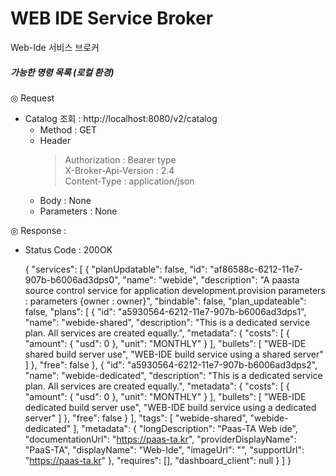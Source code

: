 WEB IDE Service Broker 
==================
Web-Ide 서비스 브로커

##### 가능한 명령 목록 (로컬 환경)


◎ Request
- Catalog 조회 : http://localhost:8080/v2/catalog
  - Method : GET 
  - Header
    > Authorization : Bearer type \
      X-Broker-Api-Version : 2.4 \
      Content-Type : application/json
  - Body : None 
  - Parameters : None
  
◎ Response : 
- Status Code : 200OK



	{
        "services": [
            {
                "planUpdatable": false,
                "id": "af86588c-6212-11e7-907b-b6006ad3dps0",
                "name": "webide",
                "description": "A paasta source control service for application development.provision parameters : parameters {owner : owner}",
                "bindable": false,
                "plan_updateable": false,
                "plans": [
                    {
                        "id": "a5930564-6212-11e7-907b-b6006ad3dps1",
                        "name": "webide-shared",
                        "description": "This is a dedicated service plan. All services are created equally.",
                        "metadata": {
                            "costs": [
                                {
                                    "amount": {
                                        "usd": 0
                                    },
                                    "unit": "MONTHLY"
                                }
                            ],
                            "bullets": [
                                "WEB-IDE shared build server use",
                                "WEB-IDE build service using a shared server"
                            ]
                        },
                        "free": false
                    },
                    {
                        "id": "a5930564-6212-11e7-907b-b6006ad3dps2",
                        "name": "webide-dedicated",
                        "description": "This is a dedicated service plan. All services are created equally.",
                        "metadata": {
                            "costs": [
                                {
                                    "amount": {
                                        "usd": 0
                                    },
                                    "unit": "MONTHLY"
                                }
                            ],
                            "bullets": [
                                "WEB-IDE dedicated build server use",
                                "WEB-IDE build service using a dedicated server"
                            ]
                        },
                        "free": false
                    }
                ],
                "tags": [
                    "webide-shared",
                    "webide-dedicated"
                ],
                "metadata": {
                    "longDescription": "Paas-TA Web ide",
                    "documentationUrl": "https://paas-ta.kr",
                    "providerDisplayName": "PaaS-TA",
                    "displayName": "Web-Ide",
                    "imageUrl": "",
                    "supportUrl": "https://paas-ta.kr"
                },
                "requires": [],
                "dashboard_client": null
            }
        ]
    }
